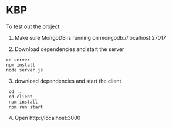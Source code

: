 # KBP

To test out the project:
 1. Make sure MongoDB is running on mongodb://localhost:27017

 2. Download dependencies and start the server
  ```
  cd server
  npm install
  node server.js
  ```
 3. download dependencies and start the client
 ```
  cd ..
  cd client
  npm install
  npm run start
  ```
 4. Open http://localhost:3000
